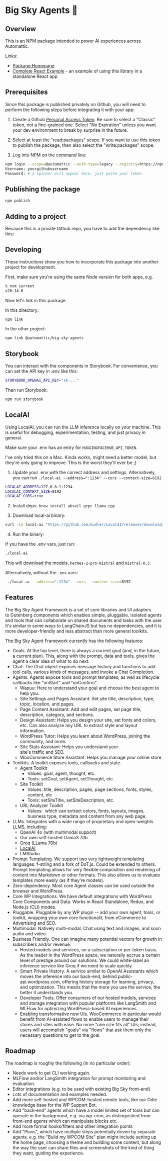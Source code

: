 # Big Sky Agents 🤖

## Overview

This is an NPM package intended to power AI experiences across Automattic.

Links:
 * [Package Homepage](https://github.com/Automattic/big-sky-agents/pkgs/npm/big-sky-agents)
 * [Complete React Example](https://github.com/Automattic/big-sky-agents-react) - an example of using this library in a standalone React app

## Prerequisites

Since this package is published privately on Github, you will need to perform the following steps before integrating it with your app:

1. Create a Github [Personal Access Token](https://github.com/settings/tokens). Be sure to select a "Classic" token, not a fine-grained one. Select "No Expiration" unless you want your dev environment to break by surprise in the future.

2. Select at least the "read:packages" scope. If you want to use this token to publish the package, then also select the "write:packages" scope.

3. Log into NPM on the command line:

```bash
npm login --scope=@automattic --auth-type=legacy --registry=https://npm.pkg.github.com
Username: yourgithubusername
Password: # a spinner will appear here, just paste your token
```

## Publishing the package

```bash
npm publish
```

## Adding to a project

Because this is a private Github repo, you have to add the dependency like this:


## Developing

These instructions show you how to incorporate this package into another project for development.

First, make sure you're using the same Node version for both apps, e.g.

```bash
% nvm current
v20.14.0
```

Now let's link in this package.

In this directory:

```bash
npm link
```

In the other project:

```bash
npm link @automattic/big-sky-agents
```

## Storybook

You can interact with the components in Storybook. For convenience, you can set the API key in .env like this:


```bash
STORYBOOK_OPENAI_API_KEY="sk-..."
```

Then run Storybook:

```bash
npm run storybook
```

## LocalAI

Using LocalAI, you can run the LLM inference locally on your machine. This is useful for debugging, experimentation, testing, and just privacy in general.

Make sure your .env has an entry for `HUGGINGFACEHUB_API_TOKEN`.

I've only tried this on a Mac. Kinda works, might need a better model, but they're only going to improve. This is the worst they'll ever be ;)

1. Update your .env with the correct address and settings. Alternatively, you can run `./local-ai --address=":1234" --cors --context-size=8192`

```bash
LOCALAI_ADDRESS=127.0.0.1:1234
LOCALAI_CONTEXT_SIZE=8192
LOCALAI_CORS=true
```

2. Install deps: `brew install abseil grpc llama.cpp`

3. Download local-ai binary:

```bash
curl -Lo local-ai "https://github.com/mudler/LocalAI/releases/download/v2.16.0/local-ai-$(uname -s)-$(uname -m)" && chmod +x local-ai
```

4. Run the binary:

If you have the .env vars, just run:

```bash
./local-ai
```

This will download the models, `hermes-2-pro-mistral` and `mistral-0.3`.

Alternatively, without the `.env` vars:

```bash
 ./local-ai --address=":1234" --cors --context-size=8192
```

## Features

The Big Sky Agent Framework is a set of core libraries and UI adapters to Gutenberg components which enables simple, pluggable, isolated agents and tools that can collaborate on shared documents and tasks with the user. It's similar in some ways to LangChainJS but has no dependencies, and it is more developer-friendly and less abstract than more general toolkits.

The Big Sky Agent Framework currently has the following features:

-   Goals. At the top level, there is always a current goal (and, in the future, a current plan). This, along with the prompt, data and tools, gives the agent a clear idea of what to do next.
-   Chat: The Chat object exposes message history and functions to add tool calls, various kinds of messages, and invoke a Chat Completion.
-   Agents. Agents expose tools and prompt templates, as well as lifecycle callbacks like "onStart" and "onConfirm".
    -   Wapuu: Here to understand your goal and choose the best agent to help you.
    -   Site Settings and Pages Assistant: Set site title, description, type, topic, location, and pages.
    -   Page Content Assistant: Add and edit pages, set page title, description, category, and sections.
    -   Design Assistant: Helps you design your site, set fonts and colors, etc. Can also analyze any URL to extract style and layout information.
    -   WordPress Tutor: Helps you learn about WordPress, joining the community, and more.
    -   Site Stats Assistant: Helps you understand your site's traffic and SEO.
    -   WooCommerce Store Assistant: Helps you manage your online store
-   Toolkits. A toolkit exposes tools, callbacks and state.
    -   Agent Toolkit
        -   Values: goal, agent, thought, etc.
        -   Tools: setGoal, setAgent, setThought, etc.
    -   Site Toolkit
        -   Values: title, description, pages, page sections, fonts, styles, content, etc
        -   Tools: setSiteTitle, setSiteDescription, etc.
    -   URL Analyzer Toolkit
        -   Values:  which can extract colors, fonts, layouts, images, business type, metadata and content from any web page.
-   LLMs. Integrates with a wide range of proprietary and open-weights LLMS, including:
    -   OpenAI 4o (with multimodal support)
    -   Our own self-hosted Llama3 70b
    -   [Groq](https://href.li/?https://groq.com/) (LLama 70b)
    -   [LocalAI](https://href.li/?https://github.com/mudler/LocalAI)
    -   LMStudio
-   Prompt Templating. We support two very lightweight templating languages: f-string and a fork of DoT.js. Could be extended to others. Prompt templating allows for very flexible composition and rendering of content into Markdown or other formats. This also allows us to evaluate templates more easily (as if they're models).
-   Zero-dependency. Most core Agent classes can be used outside the browser and WordPress.
-   Core WP Integrations. We have default integrations with WordPress Core Components and Data. Works in React Standalone, Redux, and Node.js (CLI) modes.
-   Pluggable. Pluggable by any WP plugin -- add your own agent, tools, or toolkit, wrapping your own core functionalit, from eCommerce to Advertising and SEO. 
-   Multimodal. Natively multi-modal. Chat using text and images, and soon audio and video.
-   Business Friendly. One can imagine many potential vectors for growth in subscribers and/or revenue:
    -   Hosted models and services, on a subscription or per-token basis. As the leader in the WordPress space, we naturally accrue a certain level of prestige around our solutions. We could white-label an inference service like Groq if we need to scale quickly.
    -   Smart Private History. A service similar to OpenAI Assistants which moves the inference into our back-end, behind public-api.wordpress.com, offering history storage for learning, privacy, and optimization. This means that the more you use the service, the better it understands you.
    -   Developer Tools. Offer consumers of our hosted models, services and storage integration with popular platforms like LangSmith and MLFlow for optimizing WordPress-based AI experiences. 
    -   Enabling transformative new UIs. WooCommerce in particular would benefit from AI-assisted flows to enable users to manage their stores and sites with ease. No more "one size fits all" UIs; instead, users will accomplish "goals" via "flows" that ask them only the necessary questions to get to the goal.

## Roadmap

The roadmap is roughly the following (in no particular order):

-   Needs work to get CLI working again.
-   MLFlow and/or LangSmith integration for prompt monitoring and evaluation.
-   Editor integrations (e.g. to be used with existing Big Sky front-end)
-   Lots of documentation and examples needed.
-   Add more self-hosted and WPCOM-hosted remote tools, like our Odie knowledge base for the WP Support Bot.
-   Add "back-end" agents which have a model limited set of tools but can operate in the background, e.g. via wp-cron, as distinguished from front-end agents which can manipulate blocks etc.
-   Add more formal hooks/filters and other integration points
-   Add "Plans", which have multiple steps potentially driven by separate agents. e.g. the "Build my WPCOM Site" plan might include setting up the home page, choosing a theme and building some content, but along the way the user can share files and screenshots of the kind of thing they want, guiding the experience.